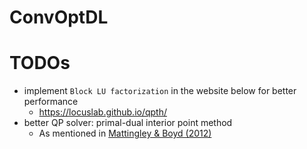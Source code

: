 # ConvOptDL

# TODOs

- implement `Block LU factorization` in the website below for better performance
  - https://locuslab.github.io/qpth/
- better QP solver: primal-dual interior point method 
  - As mentioned in [Mattingley & Boyd (2012)](https://stanford.edu/~boyd/papers/pdf/code_gen_impl.pdf)
